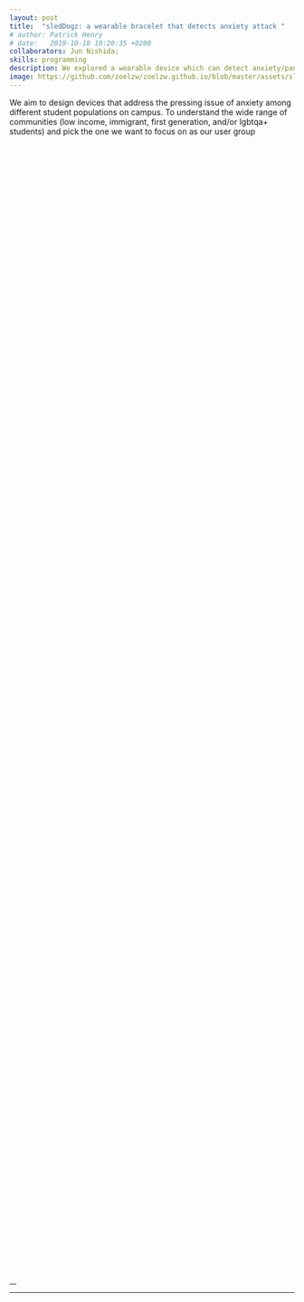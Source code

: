 ```yaml
---
layout: post
title:  "sledDogz: a wearable bracelet that detects anxiety attack "
# author: Patrick Henry
# date:   2019-10-18 10:20:35 +0200
collaborators: Jun Nishida; 
skills: programming 
description: We explored a wearable device which can detect anxiety/panic attack symptoms and guide the user through a symptom mitigation exercise.
image: https://github.com/zoelzw/zoelzw.github.io/blob/master/assets/sledDogz.png?raw=true
---
```


<div class="row">
  <div class="col-md-6">
    <p> 
    We aim to design devices that address the pressing issue of anxiety among different student populations on campus. To understand the wide range of communities (low income, immigrant, first generation, and/or lgbtqa+ students) and pick the one we want to focus on as our user group
    </p>
  </div>

  <div class="col-md-6">
    <div class="img-fluid rounded mt-2 mb-2 mb-md-0" style="background-image: url({{ page.image }});  height: 50vh; background-position:center;">
  </div>
</div><hr width="12">


<div class="row">
  <hr>
  <div class="col-md-6">
     <div class="img-fluid rounded mt-2 mb-2 mb-md-0" style="background-image: url({{ page.image }});  height: 50vh; background-position:center;">
     </div>
  </div>
  
  <div class="col-md-6">
   <p> 
        People always say that history repeats itself, and I think history also shines a light on the unknown future, or at least we can find some patterns from the past to guide ourselves in present.
    I recently watched Prof. Jessica Glasscock’s talk on the evolution of eyewear, which briefly covers the history of fashionable eyewear. The transformation of eyewear as objects of necessity into objects of desire enhanced my belief in inclusive design particularly in clothing and gave me a different angle to reevaluate today’s advocacy of inclusive design.
   </p>
  </div>
</div>